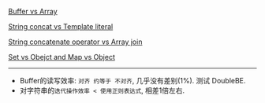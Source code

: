 
[Buffer vs Array](https://gist.github.com/Chunlin-Li/38d07ad2453c82c6e2f3)

[String concat vs Template literal](https://gist.github.com/Chunlin-Li/788d0f64fdf46ccca40c)

[String concatenate operator vs Array join](https://gist.github.com/Chunlin-Li/c49d6be2e9179cc26c95)

[Set vs Obejct and Map vs Object](https://gist.github.com/Chunlin-Li/788d0f64fdf46ccca40c)



-----------------------

* Buffer的读写效率: `对齐 约等于 不对齐`, 几乎没有差别(1%). 测试 DoubleBE.   
* 对字符串的`迭代操作效率 < 使用正则表达式`, 相差1倍左右. 
